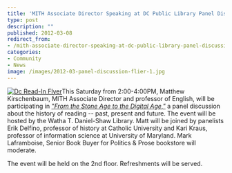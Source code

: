 ```yaml
---
title: 'MITH Associate Director Speaking at DC Public Library Panel Discussion on History of Reading'
type: post
description: ""
published: 2012-03-08
redirect_from: 
- /mith-associate-director-speaking-at-dc-public-library-panel-discussion-on-history-of-reading/
categories:
- Community
- News
image: /images/2012-03-panel-discussion-flier-1.jpg
---
```

[![Dc Read-In Flyer](http://mith.umd.edu/wp-content/uploads/2012/03/panel-discussion-flier-1.jpg)](/images/2012-03-panel-discussion-flier-1.jpg)This Saturday from 2:00-4:00PM, Matthew Kirschenbaum, MITH Associate Director and professor of English, will be participating in [_"From the Stone Age to the Digital Age,"_](http://www.dclibrary.org/node/29895) a panel discussion about the history of reading -- past, present and future. The event will be hosted by the Watha T. Daniel-Shaw Library. Matt will be joined by panelists Erik Delfino, professor of history at Catholic University and Kari Kraus, professor of information science at University of Maryland. Mark Laframboise, Senior Book Buyer for Politics & Prose bookstore will moderate.

The event will be held on the 2nd floor. Refreshments will be served.
